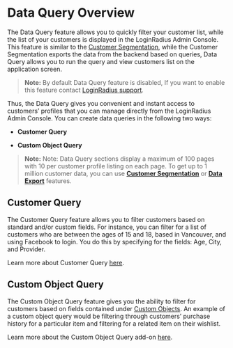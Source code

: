 # Data Query Overview

The Data Query feature allows you to quickly filter your customer list, while the list of your customers is displayed in the LoginRadius Admin Console. This feature is similar to the [Customer Segmentation](/customer-management/customer-segmentation/customer-segmentation/), while the Customer Segmentation exports the data from the backend based on queries, Data Query allows you to run the query and view customers list on the application screen.

> **Note:** By default Data Query feature is disabled, If you want to enable this feature contact [LoginRadius support](https://adminconsole.loginradius.com/support/tickets/open-a-new-ticket).

 
Thus, the Data Query gives you convenient and instant access to customers’ profiles that you can manage directly from the LoginRadius Admin Console. You can create data queries in the following two ways:

- **Customer Query**

- **Custom Object Query**

> **Note:** Note: Data Query sections display a maximum of 100 pages with 10 per customer profile listing on each page. To get up to 1 million customer data, you can use [**Customer Segmentation**](/customer-management/customer-segmentation/customer-segmentation/) or [**Data Export**](/customer-management/user-data-export/data-export-overview/) features.

## Customer Query

The Customer Query feature allows you to filter customers based on standard and/or custom fields. For instance, you can filter for a list of customers who are between the ages of 15 and 18, based in Vancouver, and using Facebook to login. You do this by specifying for the fields: Age, City, and Provider.

Learn more about Customer Query [here](/customer-management/data-query/customer-query/).

## Custom Object Query

The Custom Object Query feature gives you the ability to filter for customers based on fields contained under [Custom Objects](/governance/customer-profiling/custom-object-overview). An example of a custom object query would be filtering through customers’ purchase history for a particular item and filtering for a related item on their wishlist.

Learn more about the Custom Object Query add-on 
[here](/customer-management/data-query/custom-object-query).
